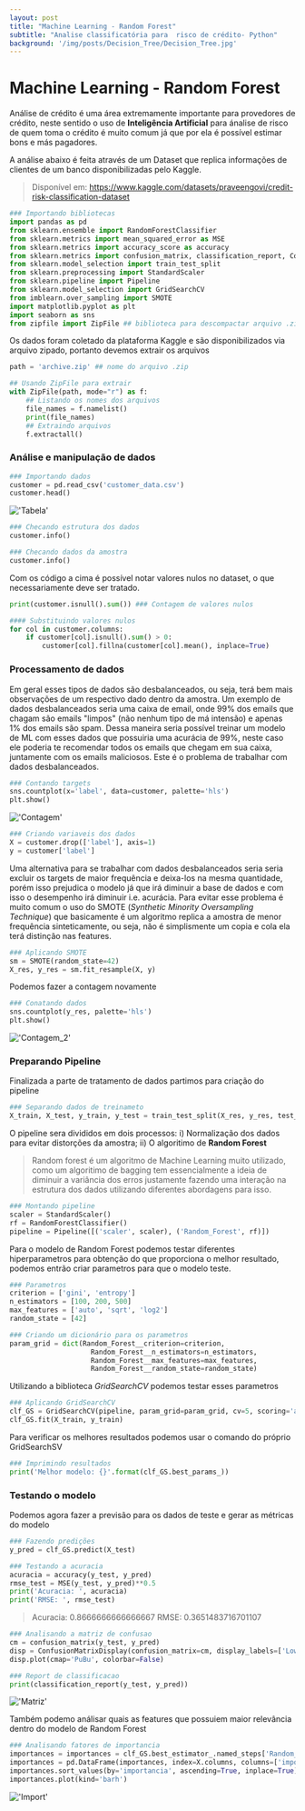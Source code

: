 ```yaml
---
layout: post
title: "Machine Learning - Random Forest"
subtitle: "Analise classificatória para  risco de crédito- Python"
background: '/img/posts/Decision_Tree/Decision_Tree.jpg'
---
```

# Machine Learning - Random Forest

Análise de crédito é uma área extremamente importante para provedores de crédito, neste sentido o uso de **Inteligência Artificial** para ánalise de risco de quem toma o crédito é muito comum já que por ela é possível estimar bons e más pagadores.

A análise abaixo é feita através de um Dataset que replica informações de clientes de um banco disponibilizadas pelo Kaggle.
> Disponível em: https://www.kaggle.com/datasets/praveengovi/credit-risk-classification-dataset

 ```python
### Importando bibliotecas
import pandas as pd
from sklearn.ensemble import RandomForestClassifier
from sklearn.metrics import mean_squared_error as MSE
from sklearn.metrics import accuracy_score as accuracy
from sklearn.metrics import confusion_matrix, classification_report, ConfusionMatrixDisplay
from sklearn.model_selection import train_test_split
from sklearn.preprocessing import StandardScaler
from sklearn.pipeline import Pipeline
from sklearn.model_selection import GridSearchCV
from imblearn.over_sampling import SMOTE
import matplotlib.pyplot as plt
import seaborn as sns
from zipfile import ZipFile ## biblioteca para descompactar arquivo .zip
```
Os dados foram coletado da plataforma Kaggle e são disponibilizados via arquivo zipado, portanto devemos extrair os arquivos
```python
path = 'archive.zip' ## nome do arquivo .zip

## Usando ZipFile para extrair
with ZipFile(path, mode="r") as f:
    ## Listando os nomes dos arquivos
    file_names = f.namelist() 
    print(file_names)
    ## Extraindo arquivos
    f.extractall()
```
### Análise e manipulação de dados

```python
### Importando dados
customer = pd.read_csv('customer_data.csv')
customer.head()
```
!['Tabela'](/img/posts/Random_Forest/Tabela.png)
```python
### Checando estrutura dos dados 
customer.info()

### Checando dados da amostra
customer.info()
```
Com os código a cima é possível notar valores nulos no dataset, o que necessariamente deve ser tratado.
```python
print(customer.isnull().sum()) ### Contagem de valores nulos

#### Substituindo valores nulos
for col in customer.columns:
    if customer[col].isnull().sum() > 0:
        customer[col].fillna(customer[col].mean(), inplace=True)
```
### Processamento de dados

Em geral esses tipos de dados são desbalanceados, ou seja, terá bem mais observações de um respectivo dado dentro da amostra. Um exemplo de dados desbalanceados seria uma caixa de email, onde 99% dos emails que chagam são emails "limpos" (não nenhum tipo de má intensão) e apenas 1% dos emails são spam. Dessa maneira seria possível treinar um modelo de ML com esses dados que possuiria uma acurácia de 99%, neste caso ele poderia te recomendar todos os emails que chegam em sua caixa, juntamente com os emails maliciosos. Este é o problema de trabalhar com dados desbalanceados.
```python
### Contando targets
sns.countplot(x='label', data=customer, palette='hls')
plt.show()
```
!['Contagem'](/img/posts/Random_Forest/Contagem.png)

```python
### Criando variaveis dos dados
X = customer.drop(['label'], axis=1)
y = customer['label']
```
Uma alternativa para se trabalhar com dados desbalanceados seria seria excluir os targets de maior frequência e deixa-los na mesma quantidade, porém isso prejudica o modelo já que irá diminuir a base de dados e com isso o desempenho irá diminuir i.e. acurácia. Para evitar esse problema é muito comum o uso do SMOTE (_Synthetic Minority Oversampling Technique_) que basicamente é um algoritmo replica a amostra de menor frequência sinteticamente, ou seja, não é simplismente um copia e cola ela terá distinção nas features.
```python
### Aplicando SMOTE
sm = SMOTE(random_state=42)
X_res, y_res = sm.fit_resample(X, y)
```
Podemos fazer a contagem novamente
```python
### Conatando dados
sns.countplot(y_res, palette='hls')
plt.show()
```
!['Contagem_2'](/img/posts/Random_Forest/Contage_1=2.png)

### Preparando Pipeline

Finalizada a parte de tratamento de dados partimos para criação do pipeline

```python
### Separando dados de treinameto
X_train, X_test, y_train, y_test = train_test_split(X_res, y_res, test_size=0.3, random_state=42)
```

O pipeline sera divididos em dois processos: i) Normalização dos dados para evitar distorções da amostra; ii) O algoritimo de **Random Forest**
> Random forest é um algoritmo de Machine Learning muito utilizado, como um algoritimo de bagging tem essencialmente a ideia de diminuir a variância dos erros justamente fazendo uma interação na estrutura dos dados utilizando diferentes abordagens para isso.

```python
### Montando pipeline
scaler = StandardScaler()
rf = RandomForestClassifier()
pipeline = Pipeline([('scaler', scaler), ('Random_Forest', rf)])
```

Para o modelo de Random Forest podemos testar diferentes hiperparametros para obtenção do que proporciona o melhor resultado, podemos entrão criar parametros para que o modelo teste.

```python
### Parametros
criterion = ['gini', 'entropy']
n_estimators = [100, 200, 500]
max_features = ['auto', 'sqrt', 'log2']
random_state = [42]

### Criando um dicionário para os parametros
param_grid = dict(Random_Forest__criterion=criterion, 
                    Random_Forest__n_estimators=n_estimators,
                    Random_Forest__max_features=max_features, 
                    Random_Forest__random_state=random_state)
```
Utilizando a biblioteca _GridSearchCV_ podemos testar esses parametros

```python
### Aplicando GridSearchCV
clf_GS = GridSearchCV(pipeline, param_grid=param_grid, cv=5, scoring='accuracy')
clf_GS.fit(X_train, y_train)
```
Para verificar os melhores resultados podemos usar o comando do próprio GridSearchSV

```python
### Imprimindo resultados
print('Melhor modelo: {}'.format(clf_GS.best_params_))
```

### Testando o modelo

Podemos agora fazer a previsão para os dados de teste e gerar as métricas do modelo

```python
### Fazendo predições
y_pred = clf_GS.predict(X_test)

### Testando a acuracia
acuracia = accuracy(y_test, y_pred)
rmse_test = MSE(y_test, y_pred)**0.5
print('Acuracia: ', acuracia)
print('RMSE: ', rmse_test)
```
> Acuracia:  0.8666666666666667
> RMSE:  0.3651483716701107

```python
### Analisando a matriz de confusao
cm = confusion_matrix(y_test, y_pred)
disp = ConfusionMatrixDisplay(confusion_matrix=cm, display_labels=['Low risk', 'High risk'])
disp.plot(cmap='PuBu', colorbar=False)

### Report de classificacao
print(classification_report(y_test, y_pred))
```
!['Matriz'](/img/posts/Random_Forest/matriz.png)

Também podemo análisar quais as features que possuiem maior relevância dentro do modelo de Random Forest
```python
### Analisando fatores de importancia
importances = importances = clf_GS.best_estimator_.named_steps['Random_Forest'].feature_importances_
importances = pd.DataFrame(importances, index=X.columns, columns=['importancia'])
importances.sort_values(by='importancia', ascending=True, inplace=True)
importances.plot(kind='barh')
```
!['Import'](/img/posts/Random_Forest/Importancia.png)

